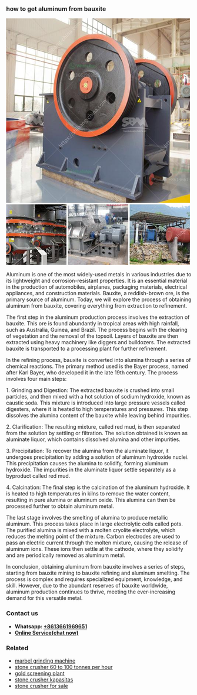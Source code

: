 <h3>how to get aluminum from bauxite</h3><img src='1702260416.jpg' alt=''><p>Aluminum is one of the most widely-used metals in various industries due to its lightweight and corrosion-resistant properties. It is an essential material in the production of automobiles, airplanes, packaging materials, electrical appliances, and construction materials. Bauxite, a reddish-brown ore, is the primary source of aluminum. Today, we will explore the process of obtaining aluminum from bauxite, covering everything from extraction to refinement.</p><p>The first step in the aluminum production process involves the extraction of bauxite. This ore is found abundantly in tropical areas with high rainfall, such as Australia, Guinea, and Brazil. The process begins with the clearing of vegetation and the removal of the topsoil. Layers of bauxite are then extracted using heavy machinery like diggers and bulldozers. The extracted bauxite is transported to a processing plant for further refinement.</p><p>In the refining process, bauxite is converted into alumina through a series of chemical reactions. The primary method used is the Bayer process, named after Karl Bayer, who developed it in the late 19th century. The process involves four main steps:</p><p>1. Grinding and Digestion: The extracted bauxite is crushed into small particles, and then mixed with a hot solution of sodium hydroxide, known as caustic soda. This mixture is introduced into large pressure vessels called digesters, where it is heated to high temperatures and pressures. This step dissolves the alumina content of the bauxite while leaving behind impurities.</p><p>2. Clarification: The resulting mixture, called red mud, is then separated from the solution by settling or filtration. The solution obtained is known as aluminate liquor, which contains dissolved alumina and other impurities.</p><p>3. Precipitation: To recover the alumina from the aluminate liquor, it undergoes precipitation by adding a solution of aluminum hydroxide nuclei. This precipitation causes the alumina to solidify, forming aluminum hydroxide. The impurities in the aluminate liquor settle separately as a byproduct called red mud.</p><p>4. Calcination: The final step is the calcination of the aluminum hydroxide. It is heated to high temperatures in kilns to remove the water content, resulting in pure alumina or aluminum oxide. This alumina can then be processed further to obtain aluminum metal.</p><p>The last stage involves the smelting of alumina to produce metallic aluminum. This process takes place in large electrolytic cells called pots. The purified alumina is mixed with a molten cryolite electrolyte, which reduces the melting point of the mixture. Carbon electrodes are used to pass an electric current through the molten mixture, causing the release of aluminum ions. These ions then settle at the cathode, where they solidify and are periodically removed as aluminum metal.</p><p>In conclusion, obtaining aluminum from bauxite involves a series of steps, starting from bauxite mining to bauxite refining and aluminum smelting. The process is complex and requires specialized equipment, knowledge, and skill. However, due to the abundant reserves of bauxite worldwide, aluminum production continues to thrive, meeting the ever-increasing demand for this versatile metal.</p><h3>Contact us</h3><ul><li><strong>Whatsapp:&nbsp;<a href="https://wa.me/8613661969651">+8613661969651</a></strong></li><li><a href="https://swt.shibang-china.com/?git&amp;zhl&amp;how to get aluminum from bauxite"><strong>Online Service(chat now)</strong></a></li></ul><h3>Related</h3><ul><li><a href='marbel grinding machine.md'>marbel grinding machine</a></li><li><a href='stone crusher 60 to 100 tonnes per hour.md'>stone crusher 60 to 100 tonnes per hour</a></li><li><a href='gold screening plant.md'>gold screening plant</a></li><li><a href='stone crusher kapasitas.md'>stone crusher kapasitas</a></li><li><a href='stone crusher for sale.md'>stone crusher for sale</a></li></ul>